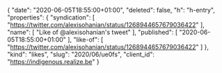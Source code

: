 {
  "date": "2020-06-05T18:55:00+01:00",
  "deleted": false,
  "h": "h-entry",
  "properties": {
    "syndication": [
      "https://twitter.com/alexisohanian/status/1268944657679036422"
    ],
    "name": [
      "Like of @alexisohanian's tweet"
    ],
    "published": [
      "2020-06-05T18:55:00+01:00"
    ],
    "like-of": [
      "https://twitter.com/alexisohanian/status/1268944657679036422"
    ]
  },
  "kind": "likes",
  "slug": "2020/06/ue0fs",
  "client_id": "https://indigenous.realize.be"
}

